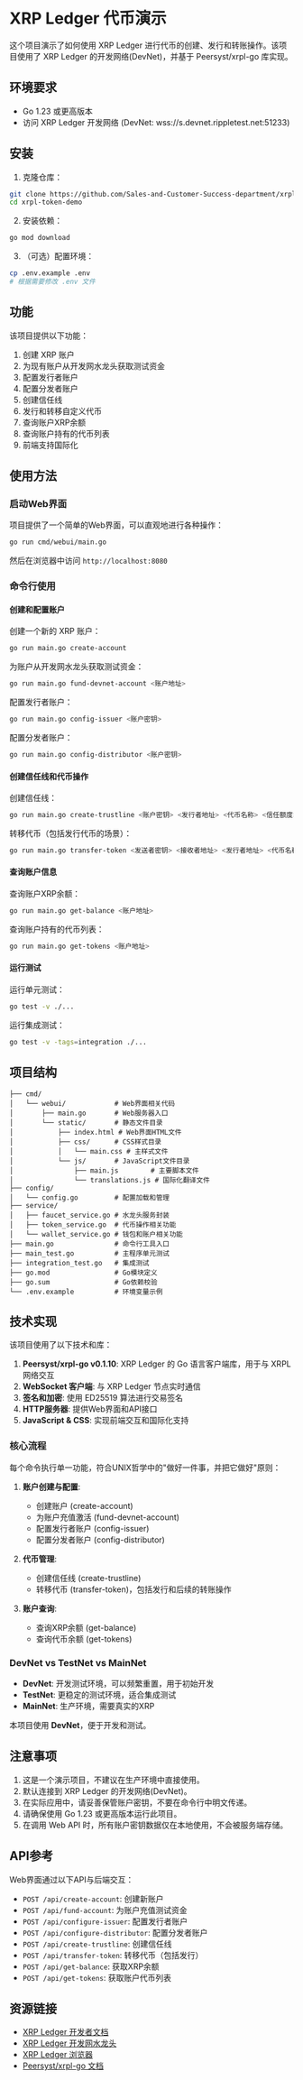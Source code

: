 # XRP Ledger 代币演示

这个项目演示了如何使用 XRP Ledger 进行代币的创建、发行和转账操作。该项目使用了 XRP Ledger 的开发网络(DevNet)，并基于 Peersyst/xrpl-go 库实现。

## 环境要求

- Go 1.23 或更高版本
- 访问 XRP Ledger 开发网络 (DevNet: wss://s.devnet.rippletest.net:51233)

## 安装

1. 克隆仓库：

```bash
git clone https://github.com/Sales-and-Customer-Success-department/xrpl-token-demo.git
cd xrpl-token-demo
```

2. 安装依赖：

```bash
go mod download
```

3. （可选）配置环境：

```bash
cp .env.example .env
# 根据需要修改 .env 文件
```

## 功能

该项目提供以下功能：

1. 创建 XRP 账户
2. 为现有账户从开发网水龙头获取测试资金
3. 配置发行者账户
4. 配置分发者账户
5. 创建信任线
6. 发行和转移自定义代币
7. 查询账户XRP余额
8. 查询账户持有的代币列表
9. 前端支持国际化

## 使用方法

### 启动Web界面

项目提供了一个简单的Web界面，可以直观地进行各种操作：

```bash
go run cmd/webui/main.go
```

然后在浏览器中访问 `http://localhost:8080`

### 命令行使用

#### 创建和配置账户

创建一个新的 XRP 账户：

```bash
go run main.go create-account
```

为账户从开发网水龙头获取测试资金：

```bash
go run main.go fund-devnet-account <账户地址>
```

配置发行者账户：

```bash
go run main.go config-issuer <账户密钥>
```

配置分发者账户：

```bash
go run main.go config-distributor <账户密钥>
```

#### 创建信任线和代币操作

创建信任线：

```bash
go run main.go create-trustline <账户密钥> <发行者地址> <代币名称> <信任额度>
```

转移代币（包括发行代币的场景）：

```bash
go run main.go transfer-token <发送者密钥> <接收者地址> <发行者地址> <代币名称> <数量>
```

#### 查询账户信息

查询账户XRP余额：

```bash
go run main.go get-balance <账户地址>
```

查询账户持有的代币列表：

```bash
go run main.go get-tokens <账户地址>
```

#### 运行测试

运行单元测试：

```bash
go test -v ./...
```

运行集成测试：

```bash
go test -v -tags=integration ./...
```

## 项目结构

```plaintext
├── cmd/
│   └── webui/            # Web界面相关代码
│       ├── main.go       # Web服务器入口
│       └── static/       # 静态文件目录
│           ├── index.html # Web界面HTML文件
│           ├── css/      # CSS样式目录
│           │   └── main.css # 主样式文件
│           └── js/       # JavaScript文件目录
│               ├── main.js        # 主要脚本文件
│               └── translations.js # 国际化翻译文件
├── config/
│   └── config.go         # 配置加载和管理
├── service/
│   ├── faucet_service.go # 水龙头服务封装
│   ├── token_service.go  # 代币操作相关功能
│   └── wallet_service.go # 钱包和账户相关功能
├── main.go               # 命令行工具入口
├── main_test.go          # 主程序单元测试
├── integration_test.go   # 集成测试
├── go.mod                # Go模块定义
├── go.sum                # Go依赖校验
└── .env.example          # 环境变量示例
```

## 技术实现

该项目使用了以下技术和库：

1. **Peersyst/xrpl-go v0.1.10**: XRP Ledger 的 Go 语言客户端库，用于与 XRPL 网络交互
2. **WebSocket 客户端**: 与 XRP Ledger 节点实时通信
3. **签名和加密**: 使用 ED25519 算法进行交易签名
4. **HTTP服务器**: 提供Web界面和API接口
5. **JavaScript & CSS**: 实现前端交互和国际化支持

### 核心流程

每个命令执行单一功能，符合UNIX哲学中的"做好一件事，并把它做好"原则：

1. **账户创建与配置**:
   - 创建账户 (create-account)
   - 为账户充值激活 (fund-devnet-account)
   - 配置发行者账户 (config-issuer)
   - 配置分发者账户 (config-distributor)

2. **代币管理**:
   - 创建信任线 (create-trustline)
   - 转移代币 (transfer-token)，包括发行和后续的转账操作

3. **账户查询**:
   - 查询XRP余额 (get-balance)
   - 查询代币余额 (get-tokens)

### DevNet vs TestNet vs MainNet

- **DevNet**: 开发测试环境，可以频繁重置，用于初始开发
- **TestNet**: 更稳定的测试环境，适合集成测试
- **MainNet**: 生产环境，需要真实的XRP

本项目使用 **DevNet**，便于开发和测试。

## 注意事项

1. 这是一个演示项目，不建议在生产环境中直接使用。
2. 默认连接到 XRP Ledger 的开发网络(DevNet)。
3. 在实际应用中，请妥善保管账户密钥，不要在命令行中明文传递。
4. 请确保使用 Go 1.23 或更高版本运行此项目。
5. 在调用 Web API 时，所有账户密钥数据仅在本地使用，不会被服务端存储。

## API参考

Web界面通过以下API与后端交互：

- `POST /api/create-account`: 创建新账户
- `POST /api/fund-account`: 为账户充值测试资金
- `POST /api/configure-issuer`: 配置发行者账户
- `POST /api/configure-distributor`: 配置分发者账户
- `POST /api/create-trustline`: 创建信任线
- `POST /api/transfer-token`: 转移代币（包括发行）
- `POST /api/get-balance`: 获取XRP余额
- `POST /api/get-tokens`: 获取账户代币列表

## 资源链接

- [XRP Ledger 开发者文档](https://xrpl.org/docs.html)
- [XRP Ledger 开发网水龙头](https://faucet.devnet.rippletest.net/)
- [XRP Ledger 浏览器](https://devnet.xrpl.org/)
- [Peersyst/xrpl-go 文档](https://github.com/Peersyst/xrpl-go)
